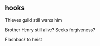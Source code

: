 ## hooks

Thieves guild still wants him

Brother Henry still alive? Seeks forgiveness?

Flashback to heist